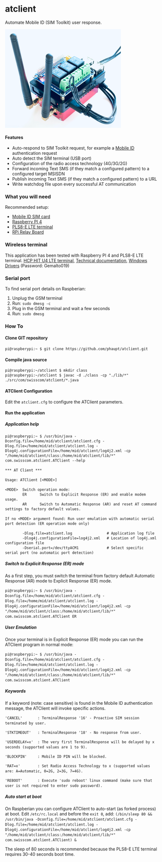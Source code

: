# atclient
Automate Mobile ID (SIM Toolkit) user response.

![ATClient Hardware](img/RPi4-FullUnitWithRelay_small.png?raw=true)

#### Features

* Auto-respond to SIM Toolkit request, for example a [Mobile ID](https://mobileid.ch) authentication request
* Auto detect the SIM terminal (USB port)
* Configuration of the radio access technology (4G/3G/2G)
* Forward incoming Text SMS (if they match a configured pattern) to a configured target MSISDN
* Publish incoming Text SMS (if they match a configured pattern) to a URL
* Write watchdog file upon every successful AT communication

### What you will need
Recommended setup:
* [Mobile ID SIM card](https://mobileid.ch)
* [Raspberry PI 4](https://www.raspberrypi.org/products/raspberry-pi-4-model-b)
* [PLS8-E LTE terminal](http://electronicshcp.com/product/hit-u4-lte)
* [RPi Relay Board](https://www.waveshare.com/wiki/RPi_Relay_Board)

### Wireless terminal

This application has been tested with Raspberry PI 4 and PLS8-E LTE terminal. [HCP HIT U4 LTE terminal](http://electronicshcp.com/product/hit-u4-lte), [Technical documentation](https://developer.gemalto.com/documentation/pls8-e-technical-documentation), [Windows Drivers](https://files.c-wm.net/index.php/s/GRPgoz5m7a73c54) (Password: Gemalto019)

### Serial port

To find serial port details on Raspberian:

1. Unplug the GSM terminal
2. Run: `sudo dmesg -c`
3. Plug in the GSM terminal and wait a few seconds
4. Run: `sudo dmesg`

### How To

#### Clone GIT repository
`pi@raspberypi:~ $ git clone https://github.com/phaupt/atclient.git`

#### Compile java source
```
pi@raspberypi:~/atclient $ mkdir class
pi@raspberypi:~/atclient $ javac -d ./class -cp "./lib/*" ./src/com/swisscom/atclient/*.java
```

#### ATClient Configuration

Edit the `atclient.cfg` to configure the ATClient parameters.

#### Run the application

##### Application help
```
pi@raspberypi:~ $ /usr/bin/java -Dconfig.file=/home/mid/atclient/atclient.cfg -Dlog.file=/home/mid/atclient/atclient.log -Dlog4j.configurationFile=/home/mid/atclient/log4j2.xml -cp "/home/mid/atclient/class:/home/mid/atclient/lib/*" com.swisscom.atclient.ATClient --help

*** AT Client ***

Usage: ATClient [<MODE>]

<MODE>  Switch operation mode:
        ER      Switch to Explicit Response (ER) and enable modem usage.
        AR      Switch to Automatic Response (AR) and reset AT command settings to factory default values.

If no <MODE> argument found: Run user emulation with automatic serial port detection (ER operation mode only)

        -Dlog.file=atclient.log                # Application log file
        -Dlog4j.configurationFile=log4j2.xml   # Location of log4j.xml configuration file
        -Dserial.port=/dev/ttyACM1             # Select specific serial port (no automatic port detection)
```

##### Switch to Explicit Response (ER) mode

As a first step, you must switch the terminal from factory default Automatic Response (AR) mode to Explicit Response (ER) mode.

`pi@raspberypi:~ $ /usr/bin/java -Dconfig.file=/home/mid/atclient/atclient.cfg -Dlog.file=/home/mid/atclient/atclient.log -Dlog4j.configurationFile=/home/mid/atclient/log4j2.xml -cp "/home/mid/atclient/class:/home/mid/atclient/lib/*" com.swisscom.atclient.ATClient ER`

##### User Emulation

Once your terminal is in Explicit Response (ER) mode you can run the ATClient program in normal mode:

`pi@raspberypi:~ $ /usr/bin/java -Dconfig.file=/home/mid/atclient/atclient.cfg -Dlog.file=/home/mid/atclient/atclient.log -Dlog4j.configurationFile=/home/mid/atclient/log4j2.xml -cp "/home/mid/atclient/class:/home/mid/atclient/lib/*" com.swisscom.atclient.ATClient`

##### Keywords

If a keyword (note: case sensitive) is found in the Mobile ID authentication message, the ATClient will invoke specific actions.

`'CANCEL'       : TerminalResponse '16' - Proactive SIM session terminated by user.`

`'STKTIMEOUT'   : TerminalResponse '18' - No response from user.`

`'USERDELAY=x'  : The very first TerminalResponse will be delayed by x seconds (supported values are 1 to 9).`

`'BLOCKPIN'     : Mobile ID PIN will be blocked.`

`'RAT=x'        : Set Radio Access Technology to x (supported values are: A=Automatic, 0=2G, 2=3G, 7=4G).`

`'REBOOT'       : Execute 'sudo reboot' linux command (make sure that user is not required to enter sudo password).`

##### Auto start at boot

On Raspberian you can configure ATClient to auto-start (as forked process) at boot. Edit `/etc/rc.local` and before the `exit 0`, add:
`(/bin/sleep 80 && /usr/bin/java -Dconfig.file=/home/mid/atclient/atclient.cfg -Dlog.file=/home/mid/atclient/atclient.log -Dlog4j.configurationFile=/home/mid/atclient/log4j2.xml -cp "/home/mid/atclient/class:/home/mid/atclient/lib/*" com.swisscom.atclient.ATClient) &`

The sleep of 80 seconds is recommended because the PLS8-E LTE terminal requires 30-40 seconds boot time.
